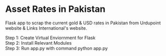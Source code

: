 # Asset Rates in Pakistan
Flask app to scrap the current gold & USD rates in Pakistan from Urdupoint website & Links International's website.

Step 1: Create Virtual Enviornment for Flask  
Step 2: Install Relevant Modules  
Step 3: Run app.py with command python app.py
